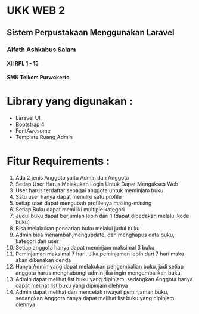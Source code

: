 # UKK WEB 2
<h2>Sistem Perpustakaan Menggunakan Laravel</h2> 
<h3>Alfath Ashkabus Salam</h3>
<h4>XII RPL 1 - 15</h4>
<h4>SMK Telkom Purwokerto</h4>

# Library yang digunakan :
<ul>
<li>Laravel UI</li>
<li>Bootstrap 4</li>
<li>FontAwesome</li>
<li>Template Ruang Admin</li>
</ul>

# Fitur Requirements :
<ol>
<li>Ada 2 jenis Anggota yaitu Admin dan Anggota</li>
<li>Setiap User Harus Melakukan Login Untuk Dapat Mengakses Web</li>
<li>User harus terdaftar sebagai anggota untuk meminjam buku</li>
<li>Satu user hanya dapat memiliki satu profile</li>
<li>setiap user dapat mengubah profilenya masing-masing</li>
<li>Setiap Buku dapat memiliki multiple kategori</li>
<li>Judul buku dapat berjumlah lebih dari 1 (dapat dibedakan melalui kode buku)</li>
<li>Bisa melakukan pencarian buku melalui judul buku</li>
<li>Admin bisa menambah,mengupdate, dan menghapus data buku, kategori dan user</li>
<li>Setiap anggota hanya dapat meminjam maksimal 3 buku</li>
<li>Peminjaman maksimal 7 hari. Jika peminjaman lebih dari 7 hari maka akan dikenakan denda</li>
<li>Hanya Admin yang dapat melakukan pengembalian buku, jadi setiap anggota harus menghubungi admin jika ingin mengembalikan buku.</li>
<li>Admin dapat melihat list buku yang dipinjam, sedangkan Anggota hanya dapat melihat list buku yang dipinjam olehnya</li>
<li>Admin dapat melihat dan mencetak riwayat peminjaman buku, sedangkan Anggota hanya dapat melihat list buku yang dipinjam olehnya</li>
</ol>
